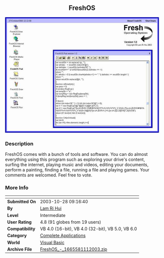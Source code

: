 ﻿<div align="center">

## FreshOS

<img src="PIC200311110463148.JPG">
</div>

### Description

FreshOS comes with a bunch of tools and software. You can do almost everything using this program such as exploring your drive's content, surfing the internet, playing music and videos, editing your documents, perform a painting, finding a file, running a file and playing games. Your comments are welcomed. Feel free to vote.
 
### More Info
 


<span>             |<span>
---                |---
**Submitted On**   |2003-10-28 09:16:40
**By**             |[Lam Ri Hui](https://github.com/Planet-Source-Code/PSCIndex/blob/master/ByAuthor/lam-ri-hui.md)
**Level**          |Intermediate
**User Rating**    |4.8 (91 globes from 19 users)
**Compatibility**  |VB 4\.0 \(16\-bit\), VB 4\.0 \(32\-bit\), VB 5\.0, VB 6\.0
**Category**       |[Complete Applications](https://github.com/Planet-Source-Code/PSCIndex/blob/master/ByCategory/complete-applications__1-27.md)
**World**          |[Visual Basic](https://github.com/Planet-Source-Code/PSCIndex/blob/master/ByWorld/visual-basic.md)
**Archive File**   |[FreshOS\_\-\_1665581112003\.zip](https://github.com/Planet-Source-Code/lam-ri-hui-freshos__1-49569/archive/master.zip)








